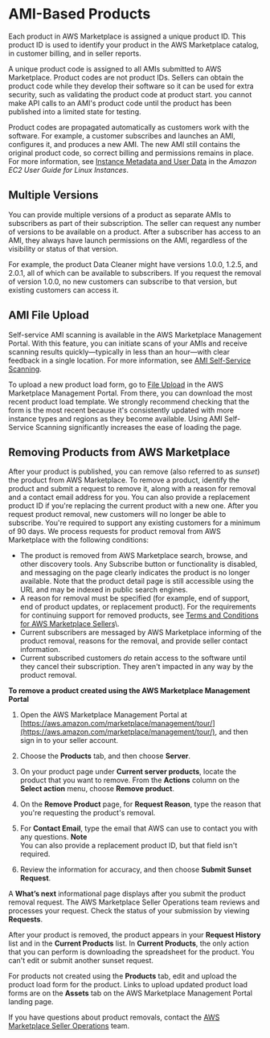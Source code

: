 # AMI\-Based Products<a name="ami-products"></a>

Each product in AWS Marketplace is assigned a unique product ID\. This product ID is used to identify your product in the AWS Marketplace catalog, in customer billing, and in seller reports\.

A unique product code is assigned to all AMIs submitted to AWS Marketplace\. Product codes are not product IDs\. Sellers can obtain the product code while they develop their software so it can be used for extra security, such as validating the product code at product start\. you cannot make API calls to an AMI's product code until the product has been published into a limited state for testing\. 

Product codes are propagated automatically as customers work with the software\. For example, a customer subscribes and launches an AMI, configures it, and produces a new AMI\. The new AMI still contains the original product code, so correct billing and permissions remains in place\. For more information, see [Instance Metadata and User Data](https://docs.aws.amazon.com/AWSEC2/latest/UserGuide/ec2-instance-metadata.html) in the *Amazon EC2 User Guide for Linux Instances*\. 

## Multiple Versions<a name="multiple-versions"></a>

You can provide multiple versions of a product as separate AMIs to subscribers as part of their subscription\. The seller can request any number of versions to be available on a product\. After a subscriber has access to an AMI, they always have launch permissions on the AMI, regardless of the visibility or status of that version\.

 For example, the product Data Cleaner might have versions 1\.0\.0, 1\.2\.5, and 2\.0\.1, all of which can be available to subscribers\. If you request the removal of version 1\.0\.0, no new customers can subscribe to that version, but existing customers can access it\. 

## AMI File Upload<a name="amis-file-upload"></a>

Self\-service AMI scanning is available in the AWS Marketplace Management Portal\. With this feature, you can initiate scans of your AMIs and receive scanning results quickly—typically in less than an hour—with clear feedback in a single location\. For more information, see [AMI Self\-Service Scanning](https://aws.amazon.com/marketplace/management/manage-products/#/build.build-new)\. 

To upload a new product load form, go to [File Upload](https://aws.amazon.com/marketplace/management/product-load) in the AWS Marketplace Management Portal\. From there, you can download the most recent product load template\. We strongly recommend checking that the form is the most recent because it's consistently updated with more instance types and regions as they become available\. Using AMI Self\-Service Scanning significantly increases the ease of loading the page\. 

## Removing Products from AWS Marketplace<a name="removing-products-from-aws-marketplace"></a>

After your product is published, you can remove \(also referred to as *sunset*\) the product from AWS Marketplace\. To remove a product, identify the product and submit a request to remove it, along with a reason for removal and a contact email address for you\. You can also provide a replacement product ID if you're replacing the current product with a new one\. After you request product removal, new customers will no longer be able to subscribe\. You're required to support any existing customers for a minimum of 90 days\. We process requests for product removal from AWS Marketplace with the following conditions: 
+ The product is removed from AWS Marketplace search, browse, and other discovery tools\. Any Subscribe button or functionality is disabled, and messaging on the page clearly indicates the product is no longer available\. Note that the product detail page is still accessible using the URL and may be indexed in public search engines\. 
+ A reason for removal must be specified \(for example, end of support, end of product updates, or replacement product\)\. For the requirements for continuing support for removed products, see [Terms and Conditions for AWS Marketplace Sellers](https://aws.amazon.com/marketplace/management/terms?)\. 
+ Current subscribers are messaged by AWS Marketplace informing of the product removal, reasons for the removal, and provide seller contact information\. 
+  Current subscribed customers *do* retain access to the software until they cancel their subscription\. They aren't impacted in any way by the product removal\. 

**To remove a product created using the AWS Marketplace Management Portal**

1. Open the AWS Marketplace Management Portal at [https://aws.amazon.com/marketplace/management/tour/](https://aws.amazon.com/marketplace/management/tour/), and then sign in to your seller account\.

1. Choose the **Products** tab, and then choose **Server**\.

1. On your product page under **Current server products**, locate the product that you want to remove\. From the **Actions** column on the **Select action** menu, choose **Remove product**\.

1. On the **Remove Product** page, for **Request Reason**, type the reason that you're requesting the product's removal\.

1. For **Contact Email**, type the email that AWS can use to contact you with any questions\.
**Note**  
You can also provide a replacement product ID, but that field isn't required\.

1. Review the information for accuracy, and then choose **Submit Sunset Request**\. 

A **What’s next** informational page displays after you submit the product removal request\. The AWS Marketplace Seller Operations team reviews and processes your request\. Check the status of your submission by viewing **Requests**\.

After your product is removed, the product appears in your **Request History** list and in the **Current Products** list\. In **Current Products**, the only action that you can perform is downloading the spreadsheet for the product\. You can't edit or submit another sunset request\. 

For products not created using the **Products** tab, edit and upload the product load form for the product\. Links to upload updated product load forms are on the **Assets** tab on the AWS Marketplace Management Portal landing page\.

 If you have questions about product removals, contact the [AWS Marketplace Seller Operations](https://aws.amazon.com/marketplace/management/contact-us/) team\.